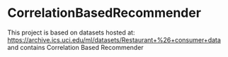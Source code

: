 # CorrelationBasedRecommender
This project is based on datasets hosted at: https://archive.ics.uci.edu/ml/datasets/Restaurant+%26+consumer+data  and contains Correlation Based Recommender
